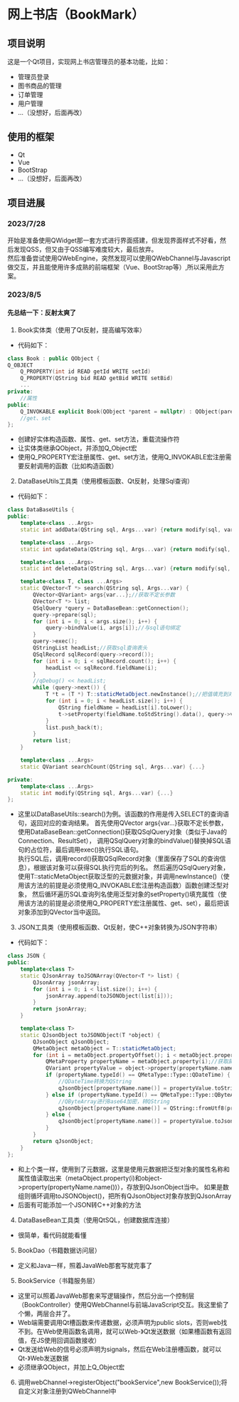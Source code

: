# 网上书店（BookMark）

## 项目说明

这是一个Qt项目，实现网上书店管理员的基本功能，比如：

* 管理员登录
* 图书商品的管理
* 订单管理
* 用户管理
* ...（没想好，后面再改）

## 使用的框架

* Qt
* Vue
* BootStrap
* ...（没想好，后面再改）

## 项目进展

### 2023/7/28

开始是准备使用QWidget那一套方式进行界面搭建，但发现界面样式不好看，然后发现QSS，但又由于QSS编写难度较大，最后放弃。  
然后准备尝试使用QWebEngine，突然发现可以使用QWebChannel与Javascript做交互，并且能使用许多成熟的前端框架（Vue、BootStrap等）,所以采用此方案。

### 2023/8/5
#### 先总结一下：反射太爽了
1. Book实体类（使用了Qt反射，提高编写效率）
* 代码如下：
~~~C++
class Book : public QObject {
Q_OBJECT
    Q_PROPERTY(int id READ getId WRITE setId)
    Q_PROPERTY(QString bid READ getBid WRITE setBid)
    ...
private:
    //属性
public:
    Q_INVOKABLE explicit Book(QObject *parent = nullptr) : QObject(parent) {}
    //get、set
};
~~~
* 创建好实体构造函数、属性、get、set方法，重载流操作符
* 让实体类继承QObject，并添加Q_Object宏
* 使用Q_PROPERTY宏注册属性、get、set方法，使用Q_INVOKABLE宏注册需要反射调用的函数（比如构造函数）

2. DataBaseUtils工具类（使用模板函数、Qt反射，处理Sql查询）
* 代码如下：
~~~C++
class DataBaseUtils {
public:
    template<class ...Args>
    static int addData(QString sql, Args...var) {return modify(sql, var...);}

    template<class ...Args>
    static int updateData(QString sql, Args...var) {return modify(sql, var...);}

    template<class ...Args>
    static int deleteData(QString sql, Args...var) {return modify(sql, var...);}

    template<class T, class ...Args>
    static QVector<T *> search(QString sql, Args...var) {
        QVector<QVariant> args{var...};//获取不定长参数
        QVector<T *> list;
        QSqlQuery *query = DataBaseBean::getConnection();
        query->prepare(sql);
        for (int i = 0; i < args.size(); i++) {
            query->bindValue(i, args[i]);//与sql语句绑定
        }
        query->exec();
        QStringList headList;//获取sql查询表头
        QSqlRecord sqlRecord(query->record());
        for (int i = 0; i < sqlRecord.count(); i++) {
            headList << sqlRecord.fieldName(i);
        }
        //qDebug() << headList;
        while (query->next()) {
            T *t = (T *) T::staticMetaObject.newInstance();//把值填充到对象中
            for (int i = 0; i < headList.size(); i++) {
                QString fieldName = headList[i].toLower();
                t->setProperty(fieldName.toStdString().data(), query->value(i));
            }
            list.push_back(t);
        }
        return list;
    }

    template<class ...Args>
    static QVariant searchCount(QString sql, Args...var) {...}

private:
    template<class ...Args>
    static int modify(QString sql, Args...var) {...}
};
~~~
* 这里以DataBaseUtils::search()为例。该函数的作用是传入SELECT的查询语句，返回对应的查询结果。
  首先使用QVector<QVariant> args{var...}获取不定长参数，使用DataBaseBean::getConnection()获取QSqlQuery对象（类似于Java的Connection、ResultSet），
  调用QSqlQuery对象的bindValue()替换掉SQL语句的占位符，最后调用exec()执行SQL语句。  
  执行SQL后，调用record()获取QSqlRecord对象（里面保存了SQL的查询信息），根据该对象可以获得SQL执行完后的列名。
  然后遍历QSqlQuery对象，使用T::staticMetaObject获取泛型的元数据对象，并调用newInstance()（使用该方法的前提是必须使用Q_INVOKABLE宏注册构造函数）函数创建泛型对象，
  然后循环遍历SQL查询列名使用泛型对象的setProperty()填充属性（使用该方法的前提是必须使用Q_PROPERTY宏注册属性、get、set），最后把该对象添加到QVector当中返回。

3. JSON工具类（使用模板函数、Qt反射，使C++对象转换为JSON字符串）
* 代码如下：
~~~C++
class JSON {
public:
    template<class T>
    static QJsonArray toJSONArray(QVector<T *> list) {
        QJsonArray jsonArray;
        for (int i = 0; i < list.size(); i++) {
            jsonArray.append(toJSONObject(list[i]));
        }
        return jsonArray;
    }

    template<class T>
    static QJsonObject toJSONObject(T *object) {
        QJsonObject qJsonObject;
        QMetaObject metaObject = T::staticMetaObject;
        for (int i = metaObject.propertyOffset(); i < metaObject.propertyCount(); i++) {
            QMetaProperty propertyName = metaObject.property(i);//获取属性名称
            QVariant propertyValue = object->property(propertyName.name());//获取属性值
            if (propertyName.typeId() == QMetaType::Type::QDateTime) {
                //QDateTime转换为QString
                qJsonObject[propertyName.name()] = propertyValue.toString();
            } else if (propertyName.typeId() == QMetaType::Type::QByteArray) {
                //QByteArray进行Base64加密，转QString
                qJsonObject[propertyName.name()] = QString::fromUtf8(propertyValue.toByteArray().toBase64());
            } else {
                qJsonObject[propertyName.name()] = propertyValue.toJsonValue();
            }
        }
        return qJsonObject;
    }
};
~~~
* 和上个类一样，使用到了元数据，这里是使用元数据把泛型对象的属性名称和属性值读取出来（metaObject.property(i)和object->property(propertyName.name())），存放到QJsonObject当中。
  如果是数组则循环调用toJSONObject()，把所有QJsonObject对象存放到QJsonArray
* 后面有可能添加一个JSON转C++对象的方法

4. DataBaseBean工具类（使用QtSQL，创建数据库连接）
* 很简单，看代码就能看懂

5. BookDao（书籍数据访问层）
* 定义和Java一样，照着JavaWeb那套写就完事了

5. BookService（书籍服务层）
* 这里可以照着JavaWeb那套来写逻辑操作，然后分出一个控制层（BookController）使用QWebChannel与前端JavaScript交互。我这里偷了个懒，两层合并了。
* Web端需要调用Qt槽函数来传递数据，必须声明为public slots，否则web找不到。在Web使用函数名调用，就可以Web-》Qt发送数据（如果槽函数有返回值，在JS使用回调函数接收）
* Qt发送给Web的信号必须声明为signals，然后在Web注册槽函数，就可以Qt-》Web发送数据
* 必须继承QObject，并加上Q_Object宏

6. 调用webChannel->registerObject("bookService",new BookService());将自定义对象注册到QWebChannel中
